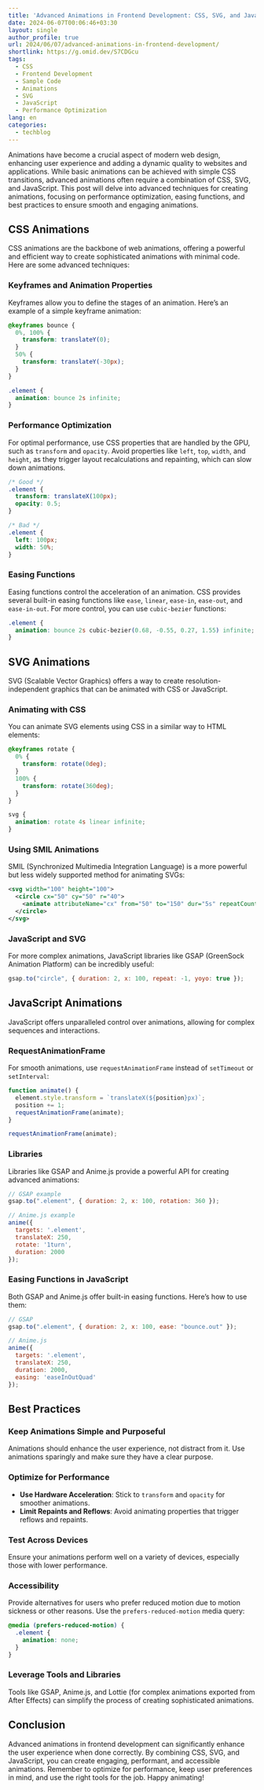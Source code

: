 ```yaml
---
title: 'Advanced Animations in Frontend Development: CSS, SVG, and JavaScript'
date: 2024-06-07T00:06:46+03:30
layout: single
author_profile: true
url: 2024/06/07/advanced-animations-in-frontend-development/
shortlink: https://g.omid.dev/S7CDGcu
tags:
  - CSS
  - Frontend Development
  - Sample Code
  - Animations
  - SVG
  - JavaScript
  - Performance Optimization 
lang: en
categories: 
  - techblog
---
```

Animations have become a crucial aspect of modern web design, enhancing user experience and adding a dynamic quality to websites and applications. While basic animations can be achieved with simple CSS transitions, advanced animations often require a combination of CSS, SVG, and JavaScript. This post will delve into advanced techniques for creating animations, focusing on performance optimization, easing functions, and best practices to ensure smooth and engaging animations.

## CSS Animations

CSS animations are the backbone of web animations, offering a powerful and efficient way to create sophisticated animations with minimal code. Here are some advanced techniques:

### Keyframes and Animation Properties

Keyframes allow you to define the stages of an animation. Here’s an example of a simple keyframe animation:

```css
@keyframes bounce {
  0%, 100% {
    transform: translateY(0);
  }
  50% {
    transform: translateY(-30px);
  }
}

.element {
  animation: bounce 2s infinite;
}
```

### Performance Optimization

For optimal performance, use CSS properties that are handled by the GPU, such as `transform` and `opacity`. Avoid properties like `left`, `top`, `width`, and `height`, as they trigger layout recalculations and repainting, which can slow down animations.

```css
/* Good */
.element {
  transform: translateX(100px);
  opacity: 0.5;
}

/* Bad */
.element {
  left: 100px;
  width: 50%;
}
```

### Easing Functions

Easing functions control the acceleration of an animation. CSS provides several built-in easing functions like `ease`, `linear`, `ease-in`, `ease-out`, and `ease-in-out`. For more control, you can use `cubic-bezier` functions:

```css
.element {
  animation: bounce 2s cubic-bezier(0.68, -0.55, 0.27, 1.55) infinite;
}
```

## SVG Animations

SVG (Scalable Vector Graphics) offers a way to create resolution-independent graphics that can be animated with CSS or JavaScript.

### Animating with CSS

You can animate SVG elements using CSS in a similar way to HTML elements:

```css
@keyframes rotate {
  0% {
    transform: rotate(0deg);
  }
  100% {
    transform: rotate(360deg);
  }
}

svg {
  animation: rotate 4s linear infinite;
}
```

### Using SMIL Animations

SMIL (Synchronized Multimedia Integration Language) is a more powerful but less widely supported method for animating SVGs:

```xml
<svg width="100" height="100">
  <circle cx="50" cy="50" r="40">
    <animate attributeName="cx" from="50" to="150" dur="5s" repeatCount="indefinite" />
  </circle>
</svg>
```

### JavaScript and SVG

For more complex animations, JavaScript libraries like GSAP (GreenSock Animation Platform) can be incredibly useful:

```javascript
gsap.to("circle", { duration: 2, x: 100, repeat: -1, yoyo: true });
```

## JavaScript Animations

JavaScript offers unparalleled control over animations, allowing for complex sequences and interactions.

### RequestAnimationFrame

For smooth animations, use `requestAnimationFrame` instead of `setTimeout` or `setInterval`:

```javascript
function animate() {
  element.style.transform = `translateX(${position}px)`;
  position += 1;
  requestAnimationFrame(animate);
}

requestAnimationFrame(animate);
```

### Libraries

Libraries like GSAP and Anime.js provide a powerful API for creating advanced animations:

```javascript
// GSAP example
gsap.to(".element", { duration: 2, x: 100, rotation: 360 });

// Anime.js example
anime({
  targets: '.element',
  translateX: 250,
  rotate: '1turn',
  duration: 2000
});
```

### Easing Functions in JavaScript

Both GSAP and Anime.js offer built-in easing functions. Here’s how to use them:

```javascript
// GSAP
gsap.to(".element", { duration: 2, x: 100, ease: "bounce.out" });

// Anime.js
anime({
  targets: '.element',
  translateX: 250,
  duration: 2000,
  easing: 'easeInOutQuad'
});
```

## Best Practices

### Keep Animations Simple and Purposeful

Animations should enhance the user experience, not distract from it. Use animations sparingly and make sure they have a clear purpose.

### Optimize for Performance

- **Use Hardware Acceleration**: Stick to `transform` and `opacity` for smoother animations.
- **Limit Repaints and Reflows**: Avoid animating properties that trigger reflows and repaints.

### Test Across Devices

Ensure your animations perform well on a variety of devices, especially those with lower performance.

### Accessibility

Provide alternatives for users who prefer reduced motion due to motion sickness or other reasons. Use the `prefers-reduced-motion` media query:

```css
@media (prefers-reduced-motion) {
  .element {
    animation: none;
  }
}
```

### Leverage Tools and Libraries

Tools like GSAP, Anime.js, and Lottie (for complex animations exported from After Effects) can simplify the process of creating sophisticated animations.

## Conclusion

Advanced animations in frontend development can significantly enhance the user experience when done correctly. By combining CSS, SVG, and JavaScript, you can create engaging, performant, and accessible animations. Remember to optimize for performance, keep user preferences in mind, and use the right tools for the job. Happy animating!
